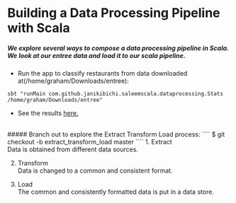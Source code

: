 # Building a Data Processing Pipeline with Scala
##### We explore several ways to compose a data processing pipeline in Scala. We look at our entree data and load it to our scala pipeline.

- Run the app to classify restaurants from data downloaded at(/home/graham/Downloads/entree):
````
sbt "runMain com.github.janikibichi.saleemscala.dataprocessing.Stats /home/graham/Downloads/entree"
````
- See the results [here.](https://asciinema.org/a/4U80cKuZarkPnnedgjNPkyzwI)
<br>
##### Branch out to explore the Extract Transform Load process:
````
$ git checkout -b extract_transform_load master
````
1. Extract<br>
Data is obtained from different data sources.

2. Transform<br>
Data is changed to a common and consistent format.

3. Load<br>
The common and consistently formatted data is put in a data store.

